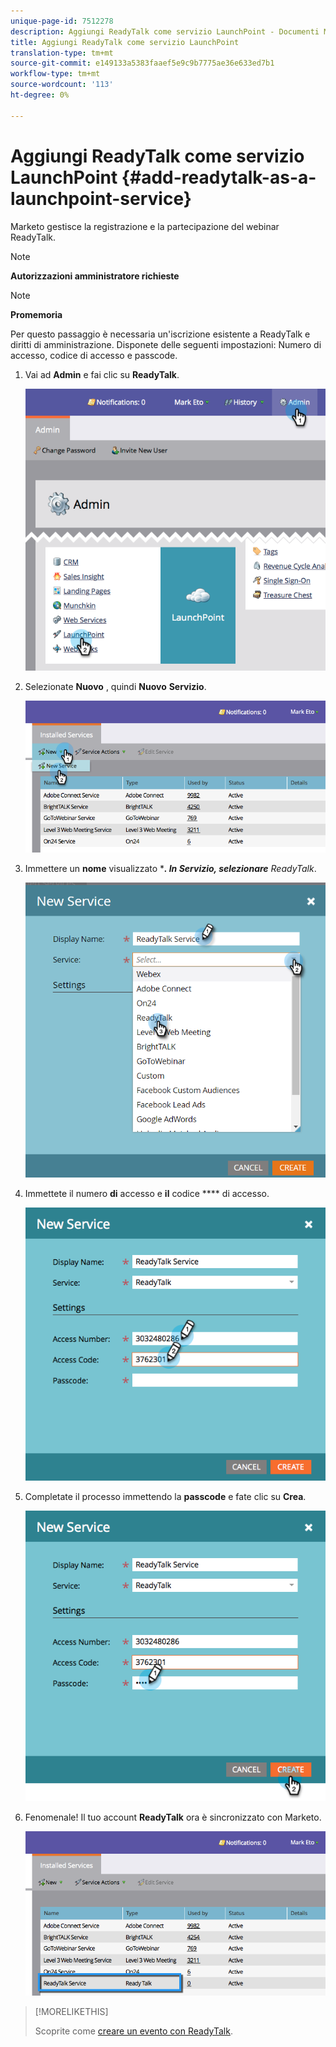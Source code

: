 ```yaml
---
unique-page-id: 7512278
description: Aggiungi ReadyTalk come servizio LaunchPoint - Documenti Marketo - Documentazione prodotto
title: Aggiungi ReadyTalk come servizio LaunchPoint
translation-type: tm+mt
source-git-commit: e149133a5383faaef5e9c9b7775ae36e633ed7b1
workflow-type: tm+mt
source-wordcount: '113'
ht-degree: 0%

---
```



# Aggiungi ReadyTalk come servizio LaunchPoint {#add-readytalk-as-a-launchpoint-service}

Marketo gestisce la registrazione e la partecipazione del webinar ReadyTalk.

>[!NOTE]
>
>**Autorizzazioni amministratore richieste**

>[!NOTE]
>
>**Promemoria**
>
>Per questo passaggio è necessaria un&#39;iscrizione esistente a ReadyTalk e diritti di amministrazione. Disponete delle seguenti impostazioni: Numero di accesso, codice di accesso e passcode.

1. Vai ad **Admin** e fai clic su **ReadyTalk**.

   ![](assets/image2015-4-23-10-3a50-3a23.png)

1. Selezionate **Nuovo** , quindi **Nuovo** **Servizio**.

   ![](assets/readytalk-new-service.png)

1. Immettere un **nome** visualizzato ****. In **Servizio**, selezionare** ReadyTalk*.

   ![](assets/new-service-readytalk.png)

1. Immettete il numero **di** accesso e **il** codice **** di accesso.

   ![](assets/image2015-4-24-18-3a53-3a2.png)

1. Completate il processo immettendo la **passcode** e fate clic su **Crea**.

   ![](assets/image2015-4-24-18-3a53-3a38.png)

1. Fenomenale! Il tuo account **ReadyTalk** ora è sincronizzato con Marketo.

   ![](assets/readytalk.png)

>[!MORELIKETHIS]
>
>Scoprite come [creare un evento con ReadyTalk](../../../product-docs/demand-generation/events/create-an-event/create-an-event-with-readytalk.md).

